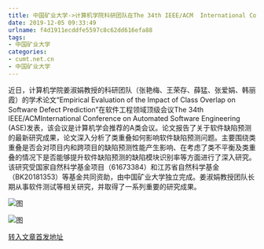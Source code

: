 ```yaml
---
title: 中国矿业大学->计算机学院科研团队在The 34th IEEE/ACM  International Conference on Automated Software Engineering发表论文 | cumt.net.cn
date: 2019-12-05 09:33:49
urlname: f4d1911ecddfe5597c8c62dd616efa88
tags: 
- 中国矿业大学
categories:
- cumt.net.cn
- 中国矿业大学
---
```

近日，计算机学院姜淑娟教授的科研团队（张艳梅、王荣存、薛猛、张爱娟、韩丽霞）的学术论文“Empirical Evaluation of the Impact of Class Overlap on Software Defect Prediction”在软件工程领域顶级会议The 34th IEEE/ACMInternational Conference on Automated Software Engineering (ASE)发表，该会议是计算机学会推荐的A类会议。论文报告了关于软件缺陷预测的最新研究成果，论文深入分析了类重叠如何影响软件缺陷预测问题。主要围绕类重叠是否会对项目内和跨项目的缺陷预测性能产生影响、在考虑了类不平衡及类重叠的情况下是否能够提升软件缺陷预测的缺陷模块识别率等方面进行了深入研究。该研究受国家自然科学基金项目（61673384）和江苏省自然科学基金（BK20181353）等基金共同资助，由中国矿业大学独立完成。姜淑娟教授团队长期从事软件测试等相关研究，并取得了一系列重要的研究成果。

![图](http://xwzx.cumt.edu.cn/_upload/article/images/f6/6e/a831b469442486f3f40e28e32116/11f5f29b-4064-4006-bb68-eaf4e3cb665c.jpg)

![图](http://xwzx.cumt.edu.cn/_upload/article/images/f6/6e/a831b469442486f3f40e28e32116/0ed550f4-e8b2-4479-bb83-6b54daba8bc4.jpg)

[转入文章首发地址](http://xwzx.cumt.edu.cn/6f/06/c523a552710/page.htm)